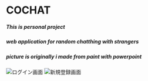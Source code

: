 # COCHAT
##### This is personal project
##### web application for random chatthing with strangers
##### picture is originally i made from paint with powerpoint
##### 

![ログイン画面](https://user-images.githubusercontent.com/75309502/199872576-132f1c48-a263-48ed-b115-966762740acb.jpg)
![新規登録画面](https://user-images.githubusercontent.com/75309502/199873406-eaa963b0-1d8a-42fa-bdaf-b446b6780193.jpg)
